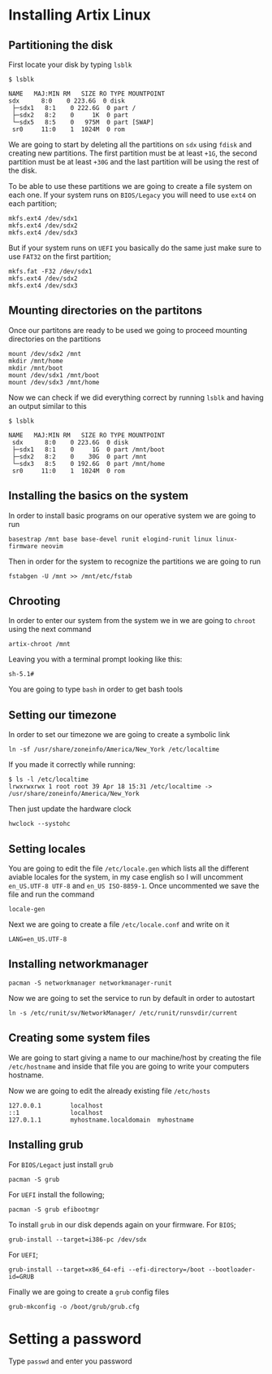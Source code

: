 # Installing Artix Linux

## Partitioning the disk
First locate your disk by typing `lsblk`


    $ lsblk
    
    NAME   MAJ:MIN RM   SIZE RO TYPE MOUNTPOINT
    sdx      8:0    0 223.6G  0 disk
     ├─sdx1   8:1    0 222.6G  0 part /
     ├─sdx2   8:2    0     1K  0 part
     └─sdx5   8:5    0   975M  0 part [SWAP]
     sr0     11:0    1  1024M  0 rom
 
We are going to start by deleting all the partitions on `sdx` using `fdisk` and creating new partitions. The first partition must be at least `+1G`, the second partition must be at least `+30G` and the last partition will be using the rest of the disk.

To be able to use these partitions we are going to create a file system on each one. If your system runs on `BIOS/Legacy` you will need to use `ext4` on each partition;

    mkfs.ext4 /dev/sdx1
    mkfs.ext4 /dev/sdx2
    mkfs.ext4 /dev/sdx3

But if your system runs on `UEFI` you basically do the same just make sure to use `FAT32` on the first partition;


    mkfs.fat -F32 /dev/sdx1
    mkfs.ext4 /dev/sdx2
    mkfs.ext4 /dev/sdx3


## Mounting directories on the partitons

Once our partitons are ready to be used we going to proceed mounting directories on the partitions

    mount /dev/sdx2 /mnt
    mkdir /mnt/home
    mkdir /mnt/boot
    mount /dev/sdx1 /mnt/boot
    mount /dev/sdx3 /mnt/home
    
Now we can check if we did everything correct by running `lsblk` and having an output similar to this

    $ lsblk
    
    NAME   MAJ:MIN RM   SIZE RO TYPE MOUNTPOINT
     sdx      8:0    0 223.6G  0 disk
     ├─sdx1   8:1    0     1G  0 part /mnt/boot
     ├─sdx2   8:2    0    30G  0 part /mnt
     └─sdx3   8:5    0 192.6G  0 part /mnt/home
     sr0     11:0    1  1024M  0 rom
    
## Installing the basics on the system

In order to install basic programs on our operative system we are going to run

    basestrap /mnt base base-devel runit elogind-runit linux linux-firmware neovim

Then in order for the system to recognize the partitions we are going to run

    fstabgen -U /mnt >> /mnt/etc/fstab
    
## Chrooting

In order to enter our system from the system we in we are going to `chroot` using the next command

    artix-chroot /mnt
    
Leaving you with a terminal prompt looking like this:

    sh-5.1#

You are going to type `bash` in order to get bash tools

## Setting our timezone

In order to set our timezone we are going to create a symbolic link

    ln -sf /usr/share/zoneinfo/America/New_York /etc/localtime

If you made it correctly while running:

    $ ls -l /etc/localtime
    lrwxrwxrwx 1 root root 39 Apr 18 15:31 /etc/localtime -> /usr/share/zoneinfo/America/New_York

Then just update the hardware clock

    hwclock --systohc

## Setting locales

You are going to edit the file `/etc/locale.gen` which lists all the different aviable locales for the system, in my case english so I will uncomment `en_US.UTF-8 UTF-8` and `en_US ISO-8859-1`. Once uncommented we save the file and run the command

    locale-gen

Next we are going to create a file `/etc/locale.conf` and write on it

    LANG=en_US.UTF-8

## Installing networkmanager

    pacman -S networkmanager networkmanager-runit
    
Now we are going to set the service to run by default in order to autostart

    ln -s /etc/runit/sv/NetworkManager/ /etc/runit/runsvdir/current
    
## Creating some system files

We are going to start giving a name to our machine/host by creating the file `/etc/hostname` and inside that file you are going to write your computers hostname.

Now we are going to edit the already existing file `/etc/hosts`

    127.0.0.1        localhost
    ::1              localhost
    127.0.1.1        myhostname.localdomain  myhostname
    
## Installing grub

For `BIOS/Legact` just install `grub`

    pacman -S grub

For `UEFI` install the following;

    pacman -S grub efibootmgr
    
To install `grub` in our disk depends again on your firmware. For `BIOS`;

    grub-install --target=i386-pc /dev/sdx

For `UEFI`;

    grub-install --target=x86_64-efi --efi-directory=/boot --bootloader-id=GRUB

Finally we are going to create a `grub` config files

    grub-mkconfig -o /boot/grub/grub.cfg
    
# Setting a password

Type `passwd` and enter you password
